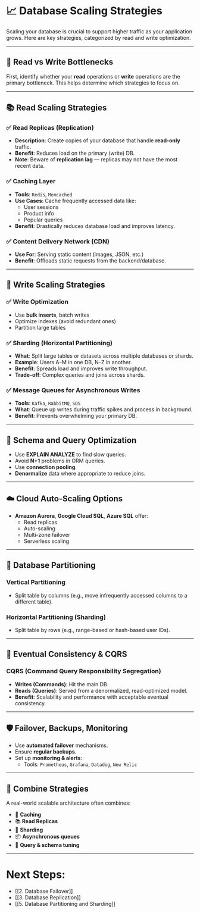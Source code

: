 # 📈 Database Scaling Strategies

Scaling your database is crucial to support higher traffic as your application grows. Here are key strategies, categorized by read and write optimization.

---

## 🔁 Read vs Write Bottlenecks

First, identify whether your **read** operations or **write** operations are the primary bottleneck. This helps determine which strategies to focus on.

---

## 📚 Read Scaling Strategies

### ✅ Read Replicas (Replication)
- **Description**: Create copies of your database that handle **read-only** traffic.
- **Benefit**: Reduces load on the primary (write) DB.
- **Note**: Beware of **replication lag** — replicas may not have the most recent data.

### ✅ Caching Layer
- **Tools**: `Redis`, `Memcached`
- **Use Cases**: Cache frequently accessed data like:
  - User sessions
  - Product info
  - Popular queries
- **Benefit**: Drastically reduces database load and improves latency.

### ✅ Content Delivery Network (CDN)
- **Use For**: Serving static content (images, JSON, etc.)
- **Benefit**: Offloads static requests from the backend/database.

---

## 🧾 Write Scaling Strategies

### ✅ Write Optimization
- Use **bulk inserts**, batch writes
- Optimize indexes (avoid redundant ones)
- Partition large tables

### ✅ Sharding (Horizontal Partitioning)
- **What**: Split large tables or datasets across multiple databases or shards.
- **Example**: Users A–M in one DB, N–Z in another.
- **Benefit**: Spreads load and improves write throughput.
- **Trade-off**: Complex queries and joins across shards.

### ✅ Message Queues for Asynchronous Writes
- **Tools**: `Kafka`, `RabbitMQ`, `SQS`
- **What**: Queue up writes during traffic spikes and process in background.
- **Benefit**: Prevents overwhelming your primary DB.

---

## 🔧 Schema and Query Optimization

- Use **EXPLAIN ANALYZE** to find slow queries.
- Avoid **N+1** problems in ORM queries.
- Use **connection pooling**.
- **Denormalize** data where appropriate to reduce joins.

---

## ☁️ Cloud Auto-Scaling Options

- **Amazon Aurora**, **Google Cloud SQL**, **Azure SQL** offer:
  - Read replicas
  - Auto-scaling
  - Multi-zone failover
  - Serverless scaling

---

## 🔄 Database Partitioning

### Vertical Partitioning
- Split table by columns (e.g., move infrequently accessed columns to a different table).

### Horizontal Partitioning (Sharding)
- Split table by rows (e.g., range-based or hash-based user IDs).

---

## 🧠 Eventual Consistency & CQRS

### CQRS (Command Query Responsibility Segregation)
- **Writes (Commands)**: Hit the main DB.
- **Reads (Queries)**: Served from a denormalized, read-optimized model.
- **Benefit**: Scalability and performance with acceptable eventual consistency.

---

## 🛡️ Failover, Backups, Monitoring

- Use **automated failover** mechanisms.
- Ensure **regular backups**.
- Set up **monitoring & alerts**:
  - Tools: `Prometheus`, `Grafana`, `Datadog`, `New Relic`

---

## 🧩 Combine Strategies

A real-world scalable architecture often combines:
- 🔁 **Caching**
- 📚 **Read Replicas**
- 🧾 **Sharding**
- 📦 **Asynchronous queues**
- 🔧 **Query & schema tuning**

---

# Next Steps:

- [[2. Database Failover]]
- [[3. Database Replication]]
- [[5. Database Partitioning and Sharding]]